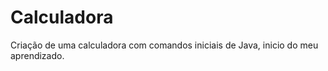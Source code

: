 # Calculadora
Criação de uma calculadora com comandos iniciais de Java, inicio do meu aprendizado. 
